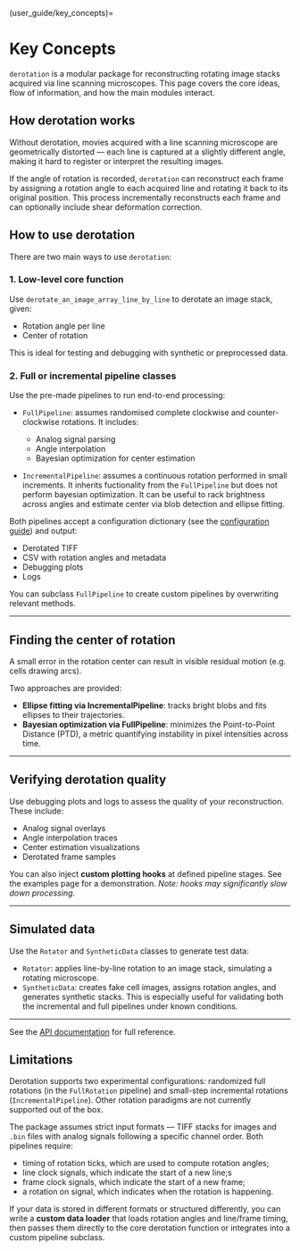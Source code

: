(user_guide/key_concepts)=
# Key Concepts

`derotation` is a modular package for reconstructing rotating image stacks acquired via line scanning microscopes. This page covers the core ideas, flow of information, and how the main modules interact.


## How derotation works

Without derotation, movies acquired with a line scanning microscope are geometrically distorted — each line is captured at a slightly different angle, making it hard to register or interpret the resulting images.

If the angle of rotation is recorded, `derotation` can reconstruct each frame by assigning a rotation angle to each acquired line and rotating it back to its original position. This process incrementally reconstructs each frame and can optionally include shear deformation correction.


## How to use derotation

There are two main ways to use `derotation`:

### 1. **Low-level core function**
Use `derotate_an_image_array_line_by_line` to derotate an image stack, given:
- Rotation angle per line
- Center of rotation

This is ideal for testing and debugging with synthetic or preprocessed data.

### 2. **Full or incremental pipeline classes**
Use the pre-made pipelines to run end-to-end processing:

- `FullPipeline`: assumes randomised complete clockwise and counter-clockwise rotations. It includes:
  - Analog signal parsing
  - Angle interpolation
  - Bayesian optimization for center estimation

- `IncrementalPipeline`: assumes a continuous rotation performed in small increments. It inherits fuctionality from the `FullPipeline` but does not perform bayesian optimization. It can be useful to rack brightness across angles and estimate center via blob detection and ellipse fitting.

Both pipelines accept a configuration dictionary (see the [configuration guide](configuration)) and output:
- Derotated TIFF
- CSV with rotation angles and metadata
- Debugging plots
- Logs

You can subclass `FullPipeline` to create custom pipelines by overwriting relevant methods.

---

## Finding the center of rotation

A small error in the rotation center can result in visible residual motion (e.g. cells drawing arcs).

Two approaches are provided:

- **Ellipse fitting via IncrementalPipeline**: tracks bright blobs and fits ellipses to their trajectories.
- **Bayesian optimization via FullPipeline**: minimizes the Point-to-Point Distance (PTD), a metric quantifying instability in pixel intensities across time.

---

## Verifying derotation quality

Use debugging plots and logs to assess the quality of your reconstruction. These include:
- Analog signal overlays
- Angle interpolation traces
- Center estimation visualizations
- Derotated frame samples

You can also inject **custom plotting hooks** at defined pipeline stages. See the examples page for a demonstration. *Note: hooks may significantly slow down processing.*

---

## Simulated data

Use the `Rotator` and `SyntheticData` classes to generate test data:

- `Rotator`: applies line-by-line rotation to an image stack, simulating a rotating microscope.
- `SyntheticData`: creates fake cell images, assigns rotation angles, and generates synthetic stacks. This is especially useful for validating both the incremental and full pipelines under known conditions.

---

See the [API documentation](api_index) for full reference.

## Limitations

Derotation supports two experimental configurations: randomized full rotations (in the `FullRotation` pipeline) and small-step incremental rotations (`IncrementalPipeline`). Other rotation paradigms are not currently supported out of the box.

The package assumes strict input formats — TIFF stacks for images and `.bin` files with analog signals following a specific channel order. Both pipelines require:
- timing of rotation ticks, which are used to compute rotation angles;
- line clock signals, which indicate the start of a new line;s
- frame clock signals, which indicate the start of a new frame;
- a rotation on signal, which indicates when the rotation is happening.

If your data is stored in different formats or structured differently, you can write a **custom data loader** that loads rotation angles and line/frame timing, then passes them directly to the core derotation function or integrates into a custom pipeline subclass.